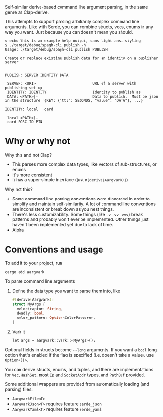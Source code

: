 Self-similar derive-based command line argument parsing, in the same genre as Clap-derive.

This attempts to support parsing arbitrarily complex command line arguments. Like with Serde, you can combine structs, vecs, enums in any way you want. Just because you can doesn't mean you should.

```
$ echo This is an example help output, sans light ansi styling
$ ./target/debug/spagh-cli publish -h
Usage: ./target/debug/spagh-cli publish PUBLISH

Create or replace existing publish data for an identity on a publisher server


PUBLISH: SERVER IDENTITY DATA

 SERVER: <URI>                          URL of a server with publishing set up
 IDENTITY: IDENTITY                     Identity to publish as
 DATA: <PATH>|-                         Data to publish.  Must be json in the structure `{KEY: {"ttl": SECONDS, "value": "DATA"}, ...}`

IDENTITY: local | card

 local <PATH>|-
 card PCSC-ID PIN
```

# Why or why not

Why this and not Clap?

- This parses more complex data types, like vectors of sub-structures, or enums
- It's more consistent
- It has a super-simple interface (just `#[derive(Aargvark)]`)

Why not this?

- Some command line parsing conventions were discarded in order to simplify and maintain self-similarity. A lot of command line conventions are inconsistent or break down as you nest things.
- There's less customizability. Some things (like `-v` `-vv` `-vvv`) break patterns and probably won't ever be implemented. Other things just haven't been implemented yet due to lack of time.
- Alpha

# Conventions and usage

To add it to your project, run

```sh
cargo add aargvark
```

To parse command line arguments

1. Define the data type you want to parse them into, like

   ```rust
   #[derive(Aargvark)]
   struct MyArgs {
     velociraptor: String,
     deadly: bool,
     color_pattern: Option<ColorPattern>,
   }
   ```

2. Vark it
   ```
   let args = aargvark::vark::<MyArgs>();
   ```

Optional fields in structs become `--long` arguments. If you want a `bool` long option that's enabled if the flag is specified (i.e. doesn't take a value), use `Option<()>`.

You can derive structs, enums, and tuples, and there are implementations for `Vec`, `HashSet`, most `Ip` and `SocketAddr` types, and `PathBuf` provided.

Some additional wrappers are provided from automatically loading (and parsing) files:

- `AargvarkFile<T>`
- `AargvarkJson<T>` requires feature `serde_json`
- `AargvarkYaml<T>` requires feature `serde_yaml`
